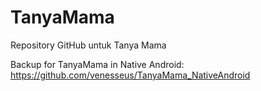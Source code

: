 # TanyaMama
 Repository GitHub untuk Tanya Mama
 
Backup for TanyaMama in Native Android:
https://github.com/venesseus/TanyaMama_NativeAndroid
